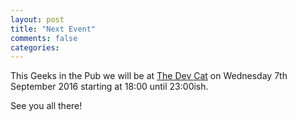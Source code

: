 ```yaml
---
layout: post
title: "Next Event"
comments: false
categories:
---
```

This Geeks in the Pub we will be at [The Dev Cat](http://www.devonshirecat.co.uk/) on Wednesday 7th September 2016 starting at 18:00 until 23:00ish.

See you all there!